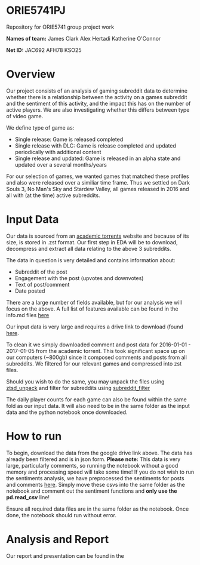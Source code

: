 # ORIE5741PJ
Repository for ORIE5741 group project work

**Names of team:**
James Clark
Alex Hertadi
Katherine O'Connor

**Net ID:**
JAC692
AFH78
KSO25

# Overview
Our project consists of an analysis of gaming subreddit data to determine whether there is a relationship between the activity on a games subreddit and the sentiment of this activity, and the impact this has on the number of active players. We are also investigating whether this differs between type of video game.

We define type of game as:
 - Single release: Game is released completed
 - Single release with DLC: Game is release completed and updated periodically with additional content
 - Single release and updated: Game is released in an alpha state and updated over a several months/years

For our selection of games, we wanted games that matched these profiles and also were released over a similiar time frame. Thus we settled on Dark Souls 3, No Man's Sky and Stardew Valley, all games released in 2016 and all with (at the time) active subreddits.

# Input Data
Our data is sourced from an [academic torrents](https://academictorrents.com/details/9c263fc85366c1ef8f5bb9da0203f4c8c8db75f4/tech&filelist=1) website and because of its size, is stored in .zst format. Our first step in EDA will be to download, decompress and extract all data relating to the above 3 subreddits.

The data in question is very detailed and contains information about:
- Subreddit of the post
- Engagement with the post (upvotes and downvotes)
- Text of post/comment
- Date posted

There are a large number of fields available, but for our analysis we will focus on the above. A full list of features available can be found in the info.md files [here](https://drive.filen.io/f/fb67389b-2eb2-42e8-9d2f-474ca153e105#cgZ5eW2NWXuS9n9rVhdnTkPDmZAeuOhk)

Our input data is very large and requires a drive link to download (found [here](https://drive.google.com/drive/folders/1zf7hDntAEjSkgaZHAL7tawRT5hVLaxZ9?usp=sharing).

To clean it we simply downloaded comment and post data for 2016-01-01 - 2017-01-05 from the academic torrent. This took significant space up on our computers (~800gb) since it composed comments and posts from all subreddits. We filtered for our relevant games and compressed into zst files. 

Should you wish to do the same, you may unpack the files using [ztsd_unpack](data_processing/ztsd_unpack.py) and filter for subreddits using [subreddit_filter](data_processing/subreddit_filter.py)

The daily player counts for each game can also be found within the same fold as our input data. It will also need to be in the same folder as the input data and the python notebook once downloaded.

# How to run

To begin, download the data from the google drive link above. The data has already been filtered and is in json form. 
**Please note:** This data is very large, particularly comments, so running the notebook without a good memory and processing speed will take some time! If you do not wish to run the sentiments analysis, we have preprocessed the sentiments for posts and comments [here](https://drive.google.com/drive/folders/1R2RbRyzjkVBQ8fBwrfUX97MMRnrfCk9c). Simply move these csvs into the same folder as the notebook and comment out the sentiment functions and **only use the pd.read_csv** line! 

Ensure all required data files are in the same folder as the notebook. Once done, the notebook should run without error.

# Analysis and Report

Our report and presentation can be found in the 





